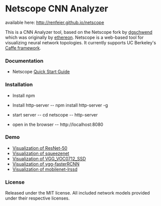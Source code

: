 # Netscope CNN Analyzer

available here: http://renfeier.github.io/netscope 

This is a CNN Analyzer tool, based on the Netscope fork by [dgschwend](https://github.com/dgschwend) which was originally by [ethereon](https://github.com/ethereon).
Netscope is a web-based tool for visualizing neural network topologies. It currently supports UC Berkeley's [Caffe framework](https://github.com/bvlc/caffe).

### Documentation
- Netscope [Quick Start Guide](http://renfeier.github.io/netscope/quickstart.html)

### Installation
- Install npm
- Install http-server
-- npm install http-server -g

- start server 
-- cd netscope
-- http-server

- open in the browser
-- http://localhost:8080

### Demo
- [Visualization of ResNet-50](http://renfeier.github.io/netscope/#/preset/resnet-50)
- [Visualization of squeezenet](http://renfeier.github.io/netscope/#/preset/squeezenet)
- [Visualization of VGG_VOC0712_SSD](http://renfeier.github.io/netscope/#/preset/SSD300)
- [Visualization of vgg-fasterRCNN](https://renfeier.github.io//netscope/#/preset/fasterRCNN_VGG)
- [Visualization of mobilenet-lrssd](http://renfeier.github.io/netscope/#/preset/mobilenetV21.0-lrssd)

### License

Released under the MIT license.
All included network models provided under their respective licenses.
